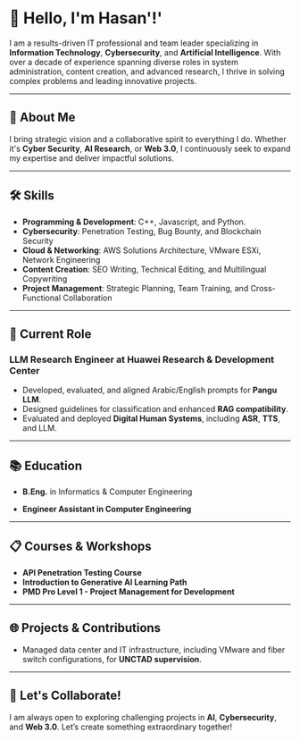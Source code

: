 # 👋 Hello, I'm Hasan'!'

I am a results-driven IT professional and team leader specializing in **Information Technology**, **Cybersecurity**, and **Artificial Intelligence**. With over a decade of experience spanning diverse roles in system administration, content creation, and advanced research, I thrive in solving complex problems and leading innovative projects.

---

## 🚀 **About Me**

I bring strategic vision and a collaborative spirit to everything I do. Whether it's **Cyber Security**, **AI Research**, or **Web 3.0**, I continuously seek to expand my expertise and deliver impactful solutions.

---

## 🛠️ **Skills**

- **Programming & Development**: C++, Javascript, and Python.
- **Cybersecurity**: Penetration Testing, Bug Bounty, and Blockchain Security
- **Cloud & Networking**: AWS Solutions Architecture, VMware ESXi, Network Engineering
- **Content Creation**: SEO Writing, Technical Editing, and Multilingual Copywriting
- **Project Management**: Strategic Planning, Team Training, and Cross-Functional Collaboration

---

## 💼 **Current Role**

### LLM Research Engineer at **Huawei Research & Development Center**

- Developed, evaluated, and aligned Arabic/English prompts for **Pangu LLM**.
- Designed guidelines for classification and enhanced **RAG compatibility**.
- Evaluated and deployed **Digital Human Systems**, including **ASR**, **TTS**, and LLM.

---

## 📚 **Education**

- **B.Eng.** in Informatics & Computer Engineering  

- **Engineer Assistant in Computer Engineering**  

---

## 📋 **Courses & Workshops**

- **API Penetration Testing Course**
- **Introduction to Generative AI Learning Path**
- **PMD Pro Level 1 - Project Management for Development**

---

## 🌐 **Projects & Contributions**

- Managed data center and IT infrastructure, including VMware and fiber switch configurations, for **UNCTAD supervision**.

---

## 🧾 **Let's Collaborate!**

I am always open to exploring challenging projects in **AI**, **Cybersecurity**, and **Web 3.0**. Let’s create something extraordinary together!
